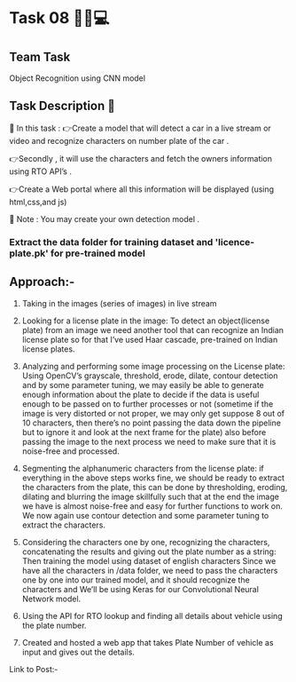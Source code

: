# Task 08 👨🏻💻

## Team Task

Object Recognition using CNN model

## Task Description 📄

📌 In this task :
👉Create a model that will detect a car in a live stream or video and recognize characters on number plate of the car .

👉Secondly , it will use the characters and fetch the owners information using RTO API’s .

👉Create a Web portal where all this information will be displayed (using html,css,and js)

📌 Note : You may create your own detection model .

### Extract the data folder for training dataset and 'licence-plate.pk' for pre-trained model 

## Approach:- 

1) Taking in the images (series of images) in live stream

2) Looking for a license plate in the image:
 To detect an object(license plate) from an image we need
 another tool that can recognize an Indian license plate
 so for that I’ve used Haar cascade, pre-trained on Indian
 license plates.

3) Analyzing and performing some image processing on the License plate:
 Using OpenCV’s grayscale, threshold, erode, dilate, contour detection
 and by some parameter tuning, we may easily be able to generate enough
 information about the plate to decide if the data is useful enough to be
 passed on to further processes or not (sometime if the image is very distorted or
 not proper, we may only get suppose 8 out of 10 characters, then there’s no point
 passing the data down the pipeline but to ignore it and look at the next frame for the plate)
 also before passing the image to the next process we need to make sure that it is noise-free
 and processed.

4) Segmenting the alphanumeric characters from the license plate:
 if everything in the above steps works fine, we should be ready to extract the characters 
 from the plate, this can be done by thresholding, eroding, dilating and blurring the image
 skillfully such that at the end the image we have is almost noise-free and easy for further
 functions to work on. We now again use contour detection and some parameter tuning to extract
 the characters.

5) Considering the characters one by one, recognizing the characters, concatenating the results
 and giving out the plate number as a string: Then training the model using dataset of english characters
 Since we have all the characters in /data folder, we need to pass the characters one by one into our
 trained model, and it should recognize the characters and We’ll be using Keras for our Convolutional
 Neural Network model.

6) Using the API for RTO lookup and finding all details about vehicle using the plate number.

7) Created and hosted a web app that takes Plate Number of vehicle as input and gives out the details. 

Link to Post:- 
